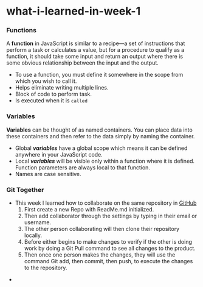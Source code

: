 # what-i-learned-in-week-1

### Functions 

 A **function** in JavaScript is similar to a recipe—a set of instructions that perform a task or calculates a value, but for a procedure to qualify as a function, it should take some input and return an output where there is some obvious relationship between the input and the output. 
   * To use a function, you must define it somewhere in the scope from which you wish to call it.
   * Helps eliminate writing multiple lines.
   * Block of code to perform task.
   * Is executed when it is `called` 

### Variables

**Variables** can be thought of as named containers. You can place data into these containers and then refer to the data simply by naming the container.
   * Global ***variables*** have a global scope which means it can be defined anywhere in your JavaScript code.
   * Local ***variables*** will be visible only within a function where it is defined. Function parameters are always local to that function.
   * Names are case sensitive. 

### Git Together 
 
   * This week I learned how to collaborate on the same repository in [GitHub](https://github.com/ci-wdi-900/git-together)
      1. First create a new Repo with ReadMe.md initialized. 
      2. Then add collaborator through the settings by typing in their email or username.
      3. The other person collaborating will then clone their repository locally. 
      4. Before either begins to make changes to verify if the other is doing work by doing a Git Pull command to see all changes to the product. 
      5. Then once one person makes the changes, they will use the command Git add, then commit, then push, to execute the changes to the repository.
      
-  


